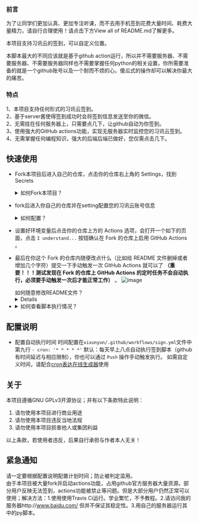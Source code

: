 
### 前言
为了让同学们更加认真、更加专注听课，而不去用手机签到花费大量时间、耗费大量精力，请自行合理使用！请点击下方View all of README.md了解更多。

本项目支持习讯云的签到，可以自定义位置。

本脚本最大的不同应该就是基于github action运行，所以并不需要服务器、不需要服务器、不需要服务器同样也不需要掌握任何python的相关设置，你所需要准备的就是一个github账号以及一个耐而不烦的心。傻瓜式的操作却可以解决你最大的痛苦。

### 特点
1、本项目支持任何形式的习讯云签到。<br>
2、基于server酱使得签到成功时会将签到信息发送至你的微信。<br>
2、无需挂在任何服务器上，只需要点几下，让github自动为你签到。<br>
3、使用强大的GitHub actions功能，实现无服务器实时监控您的习讯云签到。<br>
4、无需掌握任何编程知识，强大的后端后端已做好，您仅需点击几下。



## 快速使用


- Fork本项目后进入自己的仓库，点击你的仓库右上角的 Settings，找到 Secrets
    <details>
   <summary> 如何Fork本项目？</summary>
   注册或登陆您的github账号，访问<https://github.com/kuilei0926/xixunyun>进入github的本项目页面中，点击右上角的Fork按钮，如图所示。
   
   ![image](https://raw.githubusercontent.com/kuilei0926/xixunyun/main/img/QQ%E6%88%AA%E5%9B%BE20201222092433.png)
   
   </details>
-  fork后进入你自己的仓库并在setting配置您的习讯云账号信息
    <details>
   <summary> 如何配置？</summary>
   1.首先进入自己的仓库（前提您已经登陆账号）
	
   ![image](https://raw.githubusercontent.com/kuilei0926/xixunyun/main/img/QQ%E6%88%AA%E5%9B%BE20201222092434.png)
   <br><br><br>
   2.点击xixunyun字样的项目也就是刚刚fork后的项目
   
   ![image](https://raw.githubusercontent.com/kuilei0926/xixunyun/main/img/QQ%E6%88%AA%E5%9B%BE20201222092541.png)
   <br><br><br>
   3.点击setting进入设置界面
   
   ![image](https://raw.githubusercontent.com/kuilei0926/xixunyun/main/img/QQ%E6%88%AA%E5%9B%BE20201222092707.png)
   <br><br><br>
   4.点击secrets后点击add a new secret
   
   ![image](https://raw.githubusercontent.com/kuilei0926/xixunyun/main/img/QQ%E6%88%AA%E5%9B%BE20201222092844.png)
   <br><br><br>
   依次添加以下所有name以及value。<br>
    ┉┉ ∞ ∞ ┉┉┉┉ ∞ ∞ ┉┉┉ <br>
     Name:<code>USER</code><br>
     Value：<code>填写你的习讯云账号密码和学校ID,用空格或者空行分开 例：【123456789 abc123】</code><br>
   ┉┉ ∞ ∞ ┉┉┉┉ ∞ ∞ ┉┉┉<br>
     Name：<code>SIGN_GPS</code><br>
     Value：<code>填写签到的GPS坐标 例：【[116.000000,40.000000]】</code><br>
    ┉┉ ∞ ∞ ┉┉┉┉ ∞ ∞ ┉┉┉<br>
     Name：<code>ADDRESS_NAME</code><br>
     Value：<code>签到地址名字 例：【腾讯大厦】</code><br>
    ┉┉ ∞ ∞ ┉┉┉┉ ∞ ∞ ┉┉┉<br>
     Name：<code>SCKEY</code><br>
     Value：<code>填写你的server酱SCKEY码，以SCT开头</code>#申请地址[https://sct.ftqq.com/sendkey](https://sct.ftqq.com/sendkey)  <br>
      ┉┉ ∞ ∞ ┉┉┉┉ ∞ ∞ ┉┉┉<br>配置完后如下图所示

   ![image](https://raw.githubusercontent.com/kuilei0926/xixunyun/main/img/QQ%E6%88%AA%E5%9B%BE20201222093054.png)<br>
	关于如何获取坐标
	例如[0.123456,0.123456]，先经度后纬度，可以去 https://lbs.amap.com/console/show/picker 高德取坐标，直接把结果复制到[]里即可
	每家坐标拾取器标准不同，本脚本采用XY轴坐标格式。例如北京[116.000000,40.000000]<br>
	关于学校ID
	可以前往 https://api.xixunyun.com/login/schoolmap 查询，比如山东商务职业学院ID为222<br>
    </details>
- 设置好环境变量后点击你的仓库上方的 Actions 选项，会打开一个如下的页面，点击 `I understand...` 按钮确认在 Fork 的仓库上启用 GitHub Actions 。
- 最后在你这个 Fork 的仓库内随便改点什么（比如给 README 文件删掉或者增加几个字符）提交一下手动触发一次 GitHub Actions 就可以了 **（重要！！！测试发现在 Fork 的仓库上 GitHub Actions 的定时任务不会自动执行，必须要手动触发一次后才能正常工作）** 。
	   ![image](https://raw.githubusercontent.com/kuilei0926/xixunyun/main/img/%E5%BE%AE%E4%BF%A1%E6%88%AA%E5%9B%BE_20220909181245.png)

   <summary> 如何随意修改README文件？</summary>

   <details>
   1.进入你的仓库并进入code界面,点击笔字的按钮进入编写
    ![image](https://raw.githubusercontent.com/kuilei0926/xixunyun/main/img/QQ%E6%88%AA%E5%9B%BE20201222095234.png)
   2.在代码框随意编写或删减以达到改变代码的效果，随后点击提交commit，当然如果可以让说明书更精美欢迎来pull
    ![image](https://raw.githubusercontent.com/kuilei0926/xixunyun/main/img/QQ%E6%88%AA%E5%9B%BE20201222095347.png)

   </details>
   
- <details>
   <summary> 如何查看脚本执行情况？</summary>
   注意： 为了实现某个链接/帐户访问出错时不中断程序继续尝试下一个，GitHub Actions 的状态将永远是“通过”（显示绿色的✔），请自行检查 GitHub      Actions 日志：依次点击<code>Actions</code>=><code>chaoxing</code>=><code>get_points</code>=><code>Qiandao</code>项的输出确定程序执行情况。
	
    ![image](https://github.com/kuilei0926/xixunyun/blob/main/img/QQ%E6%88%AA%E5%9B%BE20201222095901.png?raw=true)
   </details>




## 配置说明
- 配置自动执行时间
时间配置在`xixunyun/.github/workflows/sign.yml`文件中 第九行    `- cron: '* * * * *'`
默认：每天早上八点自动执行签到脚本（github有时间延迟与相应限制），你也可以通过 `Push` 操作手动触发执行。
如需自定义时间，请配合[cron表达在线生成器](https://cron.clost.net "cron表达在线生成器")使用



## 关于

本项目遵循GNU GPLv3开源协议；并有以下条款特此说明：
1. 请勿使用本项目进行商业用途
1. 请勿使用本项目违反当地法规
1. 请勿使用本项目损害他人或集团利益

以上条款，若使用者违反，后果自行承担与作者本人无关！




## 紧急通知

请一定要根据配置说明配置计划时间；防止被判定滥用。
<br>
由于本项目被大量fork并启动actions功能，占用github官方服务器大量资源。部分用户反映无法签到，actions功能被禁止等问题。但是大部分用户仍然正常可以使用；解决方法：1.使用使用Travis Ci运行。学业繁忙，不予教程。2.请访问我的服务器http://www.baidu.com/ 但并不保证其稳定性。3.用自己的服务器运行其中的py脚本。
